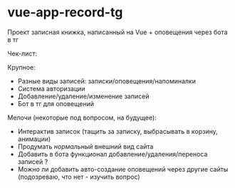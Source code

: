 # vue-app-record-tg
Проект записная книжка, написанный на Vue + оповещения через бота в тг

Чек-лист:

Крупное:
  - Разные виды записей: записки/оповещения/напоминалки
  - Система авторизации
  - Добавление/удаление/изменение записей
  - Бот в тг для оповещений

Мелочи (некоторые под вопросом, на будущее):
  - Интерактив записок (тащить за записку, выбрасывать в корзину, анимации)
  - Продумать *нормальный* внешний вид сайта
  - Добавить в бота функционал добавление/удаления/переноса записей ?
  - Можно ли добавить авто-создание оповещений через другие сайты (подозреваю, что нет - изучить вопрос)
